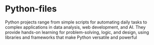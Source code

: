# Python-files
Python projects range from simple scripts for automating daily tasks to complex applications in data analysis, web development, and AI. They provide hands-on learning for problem-solving, logic, and design, using libraries and frameworks that make Python versatile and powerful
